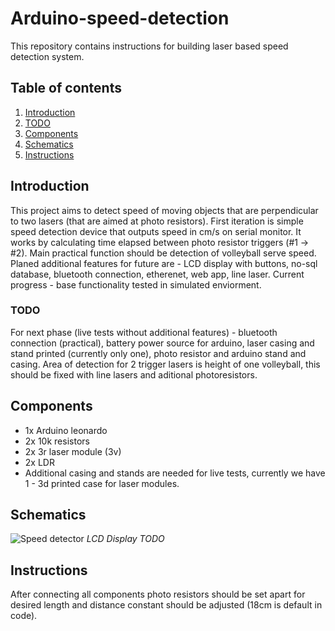# Arduino-speed-detection
This repository contains instructions for building laser based speed detection system.
## Table of contents
1. [Introduction](#introduction)
2. [TODO](#todo) 
3. [Components](#components)
4. [Schematics](#schematics)
5. [Instructions](#instructions)

## Introduction
This project aims to detect speed of moving objects that are perpendicular to two lasers (that are aimed at photo resistors). First iteration is simple speed detection device that outputs speed in cm/s on serial monitor. 
It works by calculating time elapsed between photo resistor triggers (#1 -> #2). Main practical function should be detection of volleyball serve speed. Planed additional features for future are - LCD display with buttons, no-sql database, bluetooth connection, etherenet, web app, line laser. 
Current progress - base functionality tested in simulated enviorment. 
### TODO
For next phase (live tests without additional features) - bluetooth connection (practical), battery power source for arduino, laser casing and stand printed (currently only one), photo resistor and arduino stand and casing.
Area of detection for 2 trigger lasers is height of one volleyball, this should be fixed with line lasers and aditional photoresistors.
## Components
- 1x Arduino leonardo 
- 2x 10k resistors 
- 2x 3r laser module (3v)
- 2x LDR 
- Additional casing and stands are needed for live tests, currently we have 1 - 3d printed case for laser modules.
## Schematics
![Speed detector](https://github.com/user-attachments/assets/82ec8c28-afb5-4e91-98ad-97d74b265497)
*LCD Display TODO*
## Instructions
After connecting all components photo resistors should be set apart for desired length and distance constant should be adjusted (18cm is default in code).
